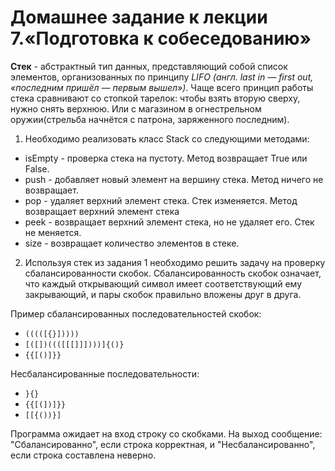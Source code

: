 # Домашнее задание к лекции 7.«Подготовка к собеседованию»

**Стек** - абстрактный тип данных, представляющий собой список элементов, организованных по принципу *LIFO (англ. last in — first out, «последним пришёл — первым вышел»)*. Чаще всего принцип работы стека сравнивают со стопкой тарелок: чтобы взять вторую сверху, нужно снять верхнюю. Или с магазином в огнестрельном оружии(стрельба начнётся с патрона, заряженного последним).

1. Необходимо реализовать класс Stack со следующими методами:

- isEmpty - проверка стека на пустоту. Метод возвращает True или False.
- push - добавляет новый элемент на вершину стека. Метод ничего не возвращает.
- pop - удаляет верхний элемент стека. Стек изменяется. Метод возвращает верхний элемент стека
- peek - возвращает верхний элемент стека, но не удаляет его. Стек не меняется.
- size - возвращает количество элементов в стеке.

2. Используя стек из задания 1 необходимо решить задачу на проверку сбалансированности скобок. Сбалансированность скобок означает, что каждый открывающий символ имеет соответствующий ему закрывающий, и пары скобок правильно вложены друг в друга.

Пример сбалансированных последовательностей скобок:

- ```(((([{}]))))```
- ```[([])((([[[]]])))]{()}```
- ```{{[()]}}```

Несбалансированные последовательности:

- ```}{}```
- ```{{[(])]}}```
- ```[[{())}]```

Программа ожидает на вход строку со скобками. На выход сообщение: "Сбалансированно", если строка корректная, и "Несбалансированно", если строка составлена неверно.
